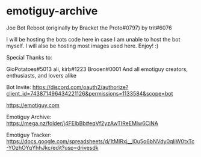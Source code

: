# emotiguy-archive
Joe Bot Reboot (originally by Bracket the Proto#0797) 
by trit#6076

I will be hosting the bots code here in case I am unable to host the bot myself. 
I will also be hosting most images used here. Enjoy! :)

Special Thanks to: 

GioPotatoes#5013
ali, kirb#1223
Brooen#0001
And all emotiguy creators, enthusiasts, and lovers alike

Bot Invite:
https://discord.com/oauth2/authorize?client_id=743871496434221126&permissions=1133584&scope=bot

https://emotiguy.com

Emotiguy Archive:
https://mega.nz/folder/j4FElbBb#eqVf2yzAwTIReEMlw6CiNA

Emotiguy Tracker:
https://docs.google.com/spreadsheets/d/1tMlRxj__l0u5o6bNVdy0qIiW0txTc-YOzhOYqYhhJkc/edit?usp=drivesdk

